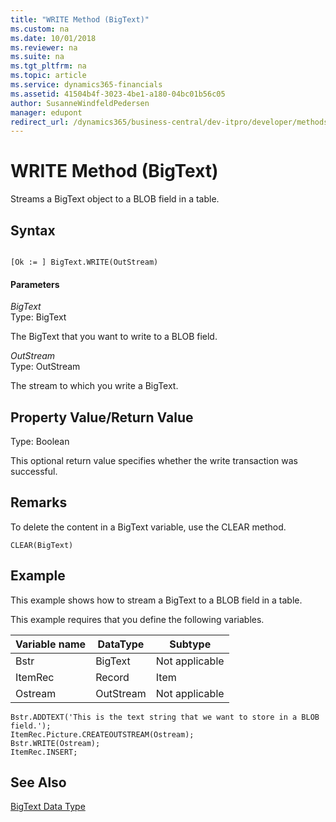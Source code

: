 ```yaml
---
title: "WRITE Method (BigText)"
ms.custom: na
ms.date: 10/01/2018
ms.reviewer: na
ms.suite: na
ms.tgt_pltfrm: na
ms.topic: article
ms.service: dynamics365-financials
ms.assetid: 41504b4f-3023-4be1-a180-04bc01b56c05
author: SusanneWindfeldPedersen
manager: edupont
redirect_url: /dynamics365/business-central/dev-itpro/developer/methods-auto/library
---
```


 

# WRITE Method (BigText)
Streams a BigText object to a BLOB field in a table.  
  
## Syntax  
  
```  
  
[Ok := ] BigText.WRITE(OutStream)  
```  
  
#### Parameters  
 *BigText*  
 Type: BigText  
  
 The BigText that you want to write to a BLOB field.  
  
 *OutStream*  
 Type: OutStream  
  
 The stream to which you write a BigText.  
  
## Property Value/Return Value  
 Type: Boolean  
  
 This optional return value specifies whether the write transaction was successful.  
  
## Remarks  
 To delete the content in a BigText variable, use the CLEAR method.  
  
```  
CLEAR(BigText)  
```  
  
## Example  
 This example shows how to stream a BigText to a BLOB field in a table.  
  
 This example requires that you define the following variables.  
  
|Variable name|DataType|Subtype|  
|-------------------|--------------|-------------|  
|Bstr|BigText|Not applicable|  
|ItemRec|Record|Item|  
|Ostream|OutStream|Not applicable|  
  
```  
Bstr.ADDTEXT('This is the text string that we want to store in a BLOB field.');  
ItemRec.Picture.CREATEOUTSTREAM(Ostream);  
Bstr.WRITE(Ostream);  
ItemRec.INSERT;  
```  
  
## See Also  
 [BigText Data Type](../datatypes/devenv-BigText-Data-Type.md)